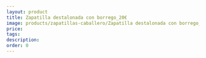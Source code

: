 ```yaml
---
layout: product
title: Zapatilla destalonada con borrego_20€
image: products/zapatillas-caballero/Zapatilla destalonada con borrego_20€.jpeg
price: 
tags: 
description: 
order: 0
---
```

